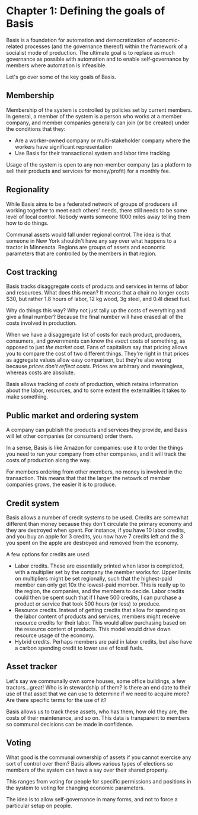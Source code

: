 # Chapter 1: Defining the goals of Basis

Basis is a foundation for automation and democratization of economic-related processes (and the governance thereof) within the framework of a socialist mode of production. The ultimate goal is to replace as much governance as possible with automation and to enable self-governance by members where automation is infeasible.

Let's go over some of the key goals of Basis.

## Membership

Membership of the system is controlled by policies set by current members. In general, a member of the system is a person who works at a member company, and member companies generally can join (or be created) under the conditions that they:

- Are a worker-owned company or multi-stakeholder company where the workers have significant representation
- Use Basis for their transactional system and labor time tracking

Usage of the system is open to any non-member company (as a platform to sell their products and services for money/profit) for a monthly fee.

## Regionality

While Basis aims to be a federated network of groups of producers all working together to meet each others' needs, there still needs to be some level of local control. Nobody wants someone 1000 miles away telling them how to do things.

Communal assets would fall under regional control. The idea is that someone in New York shouldn't have any say over what happens to a tractor in Minnesota. Regions are groups of assets and economic parameters that are controlled by the members in that region.

## Cost tracking

Basis tracks disaggregate costs of products and services in terms of labor and resources. What does this mean? It means that a chair no longer costs $30, but rather 1.8 hours of labor, 12 kg wood, 3g steel, and 0.4l diesel fuel.

Why do things this way? Why not just tally up the costs of everything and give a final number? Because the final number will have erased all of the costs involved in production.

When we have a disaggregate list of costs for each product, producers, consumers, and governments can know the *exact* costs of something, as opposed to just *the market cost*. Fans of capitalism say that pricing allows you to compare the cost of two different things. They're right in that prices as aggregate values allow easy comparison, but they're also wrong because *prices don't reflect costs*. Prices are arbitrary and meaningless, whereas costs are absolute.

Basis allows tracking of *costs* of production, which retains information about the labor, resources, and to some extent the externalities it takes to make something.

## Public market and ordering system

A company can publish the products and services they provide, and Basis will let other companies (or consumers) order them.

In a sense, Basis is like Amazon for companies: use it to order the things you need to run your company from other companies, and it will track the costs of production along the way.

For members ordering from other members, no money is involved in the transaction. This means that that the larger the netowrk of member companies grows, the easier it is to produce.

## Credit system

Basis allows a number of credit systems to be used. Credits are somewhat different than money because they don't circulate the primary economy and they are destroyed when spent. For instance, if you have 10 labor credits, and you buy an apple for 3 credits, you now have 7 credits left and the 3 you spent on the apple are destroyed and removed from the economy.

A few options for credits are used:

- Labor credits. These are essentially printed when labor is completed, with a multiplier set by the company the member works for. Upper limits on multipliers might be set regionally, such that the highest-paid member can only get 10x the lowest-paid member. This is really up to the region, the companies, and the members to decide. Labor credits could then be spent such that if I have 500 credits, I can purchase a product or service that took 500 hours (or less) to produce.
- Resource credits. Instead of getting credits that allow for spending on the labor content of products and services, members might receive resource credits for their labor. This would allow purchasing based on the resource content of products. This model would drive down resource usage of the economy.
- Hybrid credits. Perhaps members are paid in labor credits, but also have a carbon spending credit to lower use of fossil fuels.

## Asset tracker

Let's say we communally own some houses, some office buildings, a few tractors...great! Who is in stewardship of them? Is there an end date to their use of that asset that we can use to determine if we need to acquire more? Are there specific terms for the use of it?

Basis allows us to track these assets, who has them, how old they are, the costs of their maintenance, and so on. This data is transparent to members so communal decisions can be made in confidence.

## Voting

What good is the communal ownership of assets if you cannot exercise any sort of control over them? Basis allows various types of elections so members of the system can have a say over their shared property.

This ranges from voting for people for specific permissions and positions in the system to voting for changing economic parameters.

The idea is to allow self-governance in many forms, and not to force a particular setup on people.

